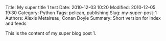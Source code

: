 Title: My super title 1 test
Date: 2010-12-03 10:20
Modified: 2010-12-05 19:30
Category: Python
Tags: pelican, publishing
Slug: my-super-post-1
Authors: Alexis Metaireau, Conan Doyle
Summary: Short version for index and feeds

This is the content of my super blog post 1.
